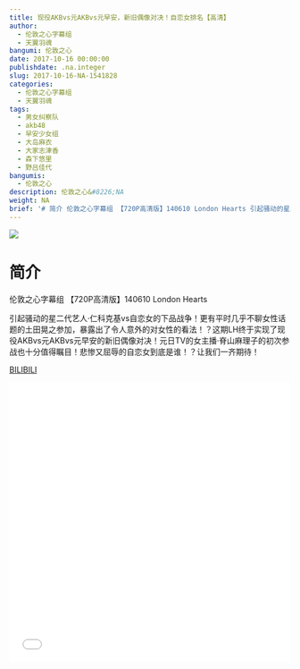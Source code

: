 ```yaml
---
title: 现役AKBvs元AKBvs元早安，新旧偶像对决！自恋女排名【高清】
author:
  - 伦敦之心字幕组
  - 天翼羽魂
bangumi: 伦敦之心
date: 2017-10-16 00:00:00
publishdate: .na.integer
slug: 2017-10-16-NA-1541828
categories:
  - 伦敦之心字幕组
  - 天翼羽魂
tags:
  - 男女纠察队
  - akb48
  - 早安少女组
  - 大岛麻衣
  - 大家志津香
  - 森下悠里
  - 野吕佳代
bangumis:
  - 伦敦之心
description: 伦敦之心&#8226;NA
weight: NA
brief: '# 简介 伦敦之心字幕组 【720P高清版】140610 London Hearts 引起骚动的星二代艺人·仁科克基vs自恋女的下品战争！更有平时几乎不聊女性话题的土田晃之参加，暴露出了令人意外的对女性的看法！？这期LH终于实现了现役AKBvs元AKBvs元早安的新旧偶像对决！元日TV的女主播·脊山麻理子的初次参战也十分值得瞩目！悲惨又屈辱的自恋女到底是谁！？让我们一齐期待！'
---
```


![](https://i.imgur.com/IAyZQX0.jpg)

# 简介  
伦敦之心字幕组 【720P高清版】140610 London Hearts

引起骚动的星二代艺人·仁科克基vs自恋女的下品战争！更有平时几乎不聊女性话题的土田晃之参加，暴露出了令人意外的对女性的看法！？这期LH终于实现了现役AKBvs元AKBvs元早安的新旧偶像对决！元日TV的女主播·脊山麻理子的初次参战也十分值得瞩目！悲惨又屈辱的自恋女到底是谁！？让我们一齐期待！

  [BILIBILI](https://www.bilibili.com/video/av1541828/)


<div class="vcontainer">  <iframe class='video' src="//www.bilibili.com/blackboard/player.html?aid=1541828" width="100%" height="500" frameborder="0" allowfullscreen="allowfullscreen"></iframe></div>
